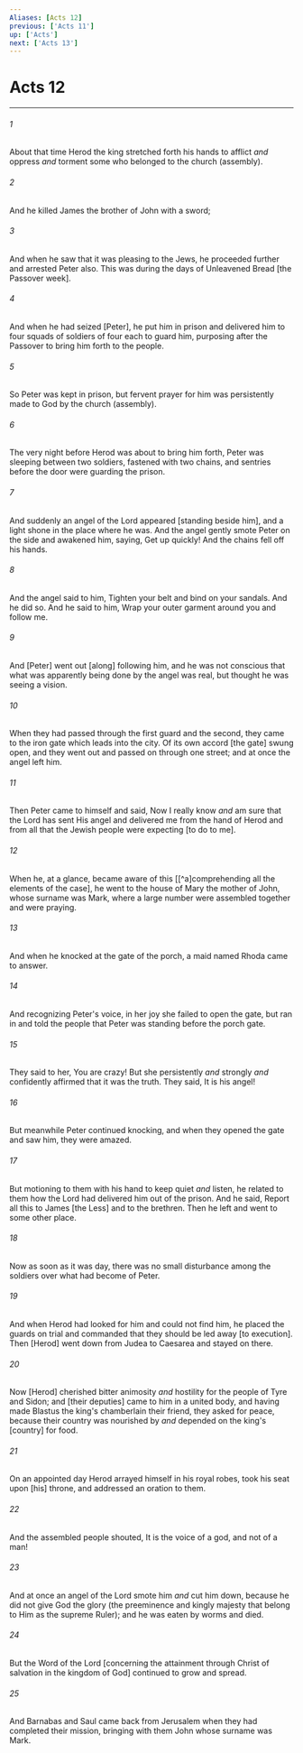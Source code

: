 ```yaml
---
Aliases: [Acts 12]
previous: ['Acts 11']
up: ['Acts']
next: ['Acts 13']
---
```

# Acts 12

***














###### 1 






About that time Herod the king stretched forth his hands to afflict _and_ oppress _and_ torment some who belonged to the church (assembly). 













###### 2 






And he killed James the brother of John with a sword; 













###### 3 






And when he saw that it was pleasing to the Jews, he proceeded further and arrested Peter also. This was during the days of Unleavened Bread [the Passover week]. 













###### 4 






And when he had seized [Peter], he put him in prison and delivered him to four squads of soldiers of four each to guard him, purposing after the Passover to bring him forth to the people. 













###### 5 






So Peter was kept in prison, but fervent prayer for him was persistently made to God by the church (assembly). 













###### 6 






The very night before Herod was about to bring him forth, Peter was sleeping between two soldiers, fastened with two chains, and sentries before the door were guarding the prison. 













###### 7 






And suddenly an angel of the Lord appeared [standing beside him], and a light shone in the place where he was. And the angel gently smote Peter on the side and awakened him, saying, Get up quickly! And the chains fell off his hands. 













###### 8 






And the angel said to him, Tighten your belt and bind on your sandals. And he did so. And he said to him, Wrap your outer garment around you and follow me. 













###### 9 






And [Peter] went out [along] following him, and he was not conscious that what was apparently being done by the angel was real, but thought he was seeing a vision. 













###### 10 






When they had passed through the first guard and the second, they came to the iron gate which leads into the city. Of its own accord [the gate] swung open, and they went out and passed on through one street; and at once the angel left him. 













###### 11 






Then Peter came to himself and said, Now I really know _and_ am sure that the Lord has sent His angel and delivered me from the hand of Herod and from all that the Jewish people were expecting [to do to me]. 













###### 12 






When he, at a glance, became aware of this [[^a]comprehending all the elements of the case], he went to the house of Mary the mother of John, whose surname was Mark, where a large number were assembled together and were praying. 













###### 13 






And when he knocked at the gate of the porch, a maid named Rhoda came to answer. 













###### 14 






And recognizing Peter's voice, in her joy she failed to open the gate, but ran in and told the people that Peter was standing before the porch gate. 













###### 15 






They said to her, You are crazy! But she persistently _and_ strongly _and_ confidently affirmed that it was the truth. They said, It is his angel! 













###### 16 






But meanwhile Peter continued knocking, and when they opened the gate and saw him, they were amazed. 













###### 17 






But motioning to them with his hand to keep quiet _and_ listen, he related to them how the Lord had delivered him out of the prison. And he said, Report all this to James [the Less] and to the brethren. Then he left and went to some other place. 













###### 18 






Now as soon as it was day, there was no small disturbance among the soldiers over what had become of Peter. 













###### 19 






And when Herod had looked for him and could not find him, he placed the guards on trial and commanded that they should be led away [to execution]. Then [Herod] went down from Judea to Caesarea and stayed on there. 













###### 20 






Now [Herod] cherished bitter animosity _and_ hostility for the people of Tyre and Sidon; and [their deputies] came to him in a united body, and having made Blastus the king's chamberlain their friend, they asked for peace, because their country was nourished by _and_ depended on the king's [country] for food. 













###### 21 






On an appointed day Herod arrayed himself in his royal robes, took his seat upon [his] throne, and addressed an oration to them. 













###### 22 






And the assembled people shouted, It is the voice of a god, and not of a man! 













###### 23 






And at once an angel of the Lord smote him _and_ cut him down, because he did not give God the glory (the preeminence and kingly majesty that belong to Him as the supreme Ruler); and he was eaten by worms and died. 













###### 24 






But the Word of the Lord [concerning the attainment through Christ of salvation in the kingdom of God] continued to grow and spread. 













###### 25 






And Barnabas and Saul came back from Jerusalem when they had completed their mission, bringing with them John whose surname was Mark.
